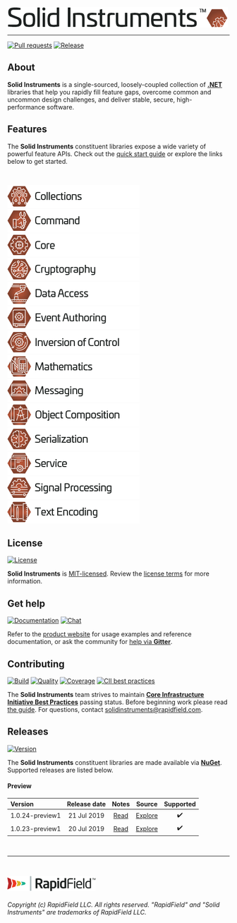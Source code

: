 <!--
Copyright (c) RapidField LLC. Licensed under the MIT License. See LICENSE.txt in the project root for license information.
-->

![Solid Instruments logo](SolidInstruments.Logo.Color.Transparent.500w.png)
- - -

[![Pull requests](https://img.shields.io/github/issues-pr-closed/rapidfield/solid-instruments?style=flat&color=black&label=pull%20requests&logo=github&logoColor=lightgrey)](https://github.com/RapidField/solid-instruments/pulls)
[![Release](https://img.shields.io/github/v/release/rapidfield/solid-instruments?style=flat&color=black&include_prereleases&label=release&logo=github&logoColor=lightgrey)](https://github.com/RapidField/solid-instruments/releases)

## About

**Solid Instruments** is a single-sourced, loosely-coupled collection of [**.NET**](https://dotnet.microsoft.com/learn/dotnet/what-is-dotnet) libraries that help you rapidly fill feature gaps, overcome common and uncommon design challenges, and deliver stable, secure, high-performance software.

## Features

The **Solid Instruments** constituent libraries expose a wide variety of powerful feature APIs. Check out the [quick start guide](https://www.solidinstruments.com/articles/QuickStartGuide.html) or explore the links below to get started.

<br />

[![Collections](src/RapidField.SolidInstruments.Collections/Label.Collections.300w.png)](src/RapidField.SolidInstruments.Collections/README.md)
[![Command](src/RapidField.SolidInstruments.Command/Label.Command.300w.png)](src/RapidField.SolidInstruments.Command/README.md)
[![Core](src/RapidField.SolidInstruments.Core/Label.Core.300w.png)](src/RapidField.SolidInstruments.Core/README.md)
[![Cryptography](src/RapidField.SolidInstruments.Cryptography/Label.Cryptography.300w.png)](src/RapidField.SolidInstruments.Cryptography/README.md)
[![Data Access](src/RapidField.SolidInstruments.DataAccess/Label.DataAccess.300w.png)](src/RapidField.SolidInstruments.DataAccess/README.md)
[![Event Authoring](src/RapidField.SolidInstruments.EventAuthoring/Label.EventAuthoring.300w.png)](src/RapidField.SolidInstruments.EventAuthoring/README.md)
[![Inversion of Control](src/RapidField.SolidInstruments.InversionOfControl/Label.InversionOfControl.300w.png)](src/RapidField.SolidInstruments.InversionOfControl/README.md)
[![Mathematics](src/RapidField.SolidInstruments.Mathematics/Label.Mathematics.300w.png)](src/RapidField.SolidInstruments.Mathematics/README.md)
[![Messaging](src/RapidField.SolidInstruments.Messaging/Label.Messaging.300w.png)](src/RapidField.SolidInstruments.Messaging/README.md)
[![Object Composition](src/RapidField.SolidInstruments.ObjectComposition/Label.ObjectComposition.300w.png)](src/RapidField.SolidInstruments.ObjectComposition/README.md)
[![Serialization](src/RapidField.SolidInstruments.Serialization/Label.Serialization.300w.png)](src/RapidField.SolidInstruments.Serialization/README.md)
[![Service](src/RapidField.SolidInstruments.Service/Label.Service.300w.png)](src/RapidField.SolidInstruments.Service/README.md)
[![Signal Processing](src/RapidField.SolidInstruments.SignalProcessing/Label.SignalProcessing.300w.png)](src/RapidField.SolidInstruments.SignalProcessing/README.md)
[![Text Encoding](src/RapidField.SolidInstruments.TextEncoding/Label.TextEncoding.300w.png)](src/RapidField.SolidInstruments.TextEncoding/README.md)

## License

[![License](https://img.shields.io/github/license/rapidfield/solid-instruments?style=flat&color=lightseagreen&label=license&logo=open-access&logoColor=lightgrey)](https://github.com/RapidField/solid-instruments/blob/master/LICENSE.txt)

**Solid Instruments** is [MIT-licensed](https://en.wikipedia.org/wiki/MIT_License). Review the [license terms](LICENSE.txt) for more information.

## Get help

[![Documentation](https://img.shields.io/badge/documentation-website-tan?style=flat&logo=buffer&logoColor=lightgrey)](https://www.solidinstruments.com)
[![Chat](https://img.shields.io/gitter/room/rapidfield/solid-instruments?style=flat&color=darkslateblue&label=chat&logo=gitter&logoColor=lightgrey)](https://gitter.im/RapidField/solid-instruments)

Refer to the [product website](https://www.solidinstruments.com) for usage examples and reference documentation, or ask the community for [help via **Gitter**](https://gitter.im/RapidField/solid-instruments).

## Contributing

[![Build](https://img.shields.io/appveyor/ci/rapidfield/solid-instruments?style=flat&label=build&logo=appveyor&logoColor=lightgrey)](https://ci.appveyor.com/project/rapidfield/solid-instruments/branch/master)
[![Quality](https://img.shields.io/codefactor/grade/github/rapidfield/solid-instruments/master.svg?style=flat&label=quality&logo=codeforces&logoColor=lightgrey)](https://www.codefactor.io/repository/github/rapidfield/solid-instruments)
[![Coverage](https://img.shields.io/codecov/c/github/RapidField/solid-instruments?color=brightgreen&label=coverage&logo=codecov&logoColor=lightgrey)](https://codecov.io/gh/rapidfield/solid-instruments)
[![CII best practices](https://img.shields.io/cii/level/3063?&style=flat&label=cii+best+practices&logo=linux-foundation&logoColor=lightgrey)](https://bestpractices.coreinfrastructure.org/en/projects/3063)

The **Solid Instruments** team strives to maintain [**Core Infrastructure Initiative Best Practices**](https://www.coreinfrastructure.org/programs/badge-program/) passing status. Before beginning work please read [the guide](CONTRIBUTING.md). For questions, contact [solidinstruments@rapidfield.com](mailto:solidinstruments@rapidfield.com).

## Releases

[![Version](https://img.shields.io/nuget/vpre/RapidField.SolidInstruments.Core.svg?style=flat&color=blue&label=version&logo=nuget&logoColor=lightgrey)](https://www.nuget.org/packages?q=RapidField.SolidInstruments)

The **Solid Instruments** constituent libraries are made available via [**NuGet**](https://docs.microsoft.com/en-us/nuget/quickstart/install-and-use-a-package-in-visual-studio). Supported releases are listed below.

#### Preview

| Version         | Release date | Notes                               | Source                                                                           | Supported          |
| :-------------- | :----------: | :---------------------------------: | :------------------------------------------------------------------------------: | :----------------: |
| 1.0.24-preview1 | 21 Jul 2019  | [Read](doc/releasenotes/v1.0.24.md) | [Explore](https://github.com/RapidField/solid-instruments/tree/v1.0.24-preview1) | :heavy_check_mark: |
| 1.0.23-preview1 | 20 Jul 2019  | [Read](doc/releasenotes/v1.0.23.md) | [Explore](https://github.com/RapidField/solid-instruments/tree/v1.0.23-preview1) | :heavy_check_mark: |

<br />

- - -

<br />

[![RapidField logo](RapidField.Logo.Color.Black.Transparent.200w.png)](https://www.rapidfield.com)

###### Copyright (c) RapidField LLC. All rights reserved. "RapidField" and "Solid Instruments" are trademarks of RapidField LLC.
